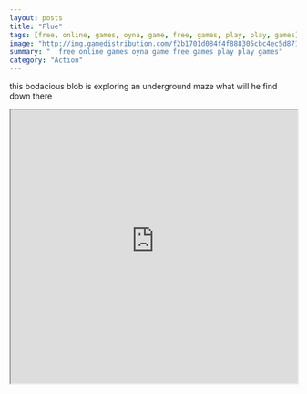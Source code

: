 ```yaml
---
layout: posts
title: "Flue"
tags: [free, online, games, oyna, game, free, games, play, play, games]
image: "http://img.gamedistribution.com/f2b1701d084f4f888305cbc4ec5d871e.jpg"
summary: "  free online games oyna game free games play play games"
category: "Action"
---
```


this bodacious blob is exploring an underground maze what will he find down there

<iframe width="100%" height="480px;" src="http://flash.gamedistribution.com?game=f2b1701d084f4f888305cbc4ec5d871e"></iframe>